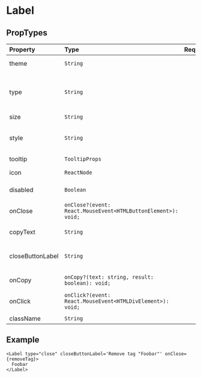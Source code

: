 # Label

## PropTypes

| Property         | Type                                                          | Required | Default     | Description                                              |
| :--------------- | :------------------------------------------------------------ | :------- | :---------- | :------------------------------------------------------- |
| theme            | `String`                                                      |          | `normal `   | Label appearance                                         |
| type             | `String`                                                      |          | `default`   | Label type (plain, with text to copy or with cross icon) |
| size             | `String`                                                      |          | `xs`        | Label size                                               |
| style            | `String`                                                      |          | `default`   | Button style (default or rounded corners)                |
| tooltip          | `TooltipProps`                                                |          | `undefined` | Tooltip                                                  |
| icon             | `ReactNode`                                                   |          | `undefined` | Icon at the left                                         |
| disabled         | `Boolean`                                                     |          | `undefined` | disabled state                                           |
| onClose          | `onClose?(event: React.MouseEvent<HTMLButtonElement>): void;` |          | `undefined` | Button with cross handler                                |
| copyText         | `String`                                                      |          | `undefined` | Text to copy                                             |
| closeButtonLabel | `String`                                                      |          | `undefined` | Text of `aria-label` of button with cross                |
| onCopy           | `onCopy?(text: string, result: boolean): void;`               |          | `undefined` | Callback after copy                                      |
| onClick          | `onClick?(event: React.MouseEvent<HTMLDivElement>): void;`    |          | `undefined` | Handler for element click                                |
| className        | `String`                                                      |          | `undefined` | Class name                                               |

## Example

```tsx
<Label type="close" closeButtonLabel='Remove tag "Foobar"' onClose={removeTag}>
  Foobar
</Label>
```
